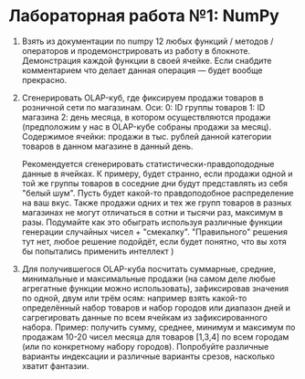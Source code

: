 # Лабораторная работа №1: NumPy

1. Взять из документации по numpy 12 любых функций / методов / операторов и продемонстрировать из работу в блокноте. Демонстрация каждой функции в своей ячейке. Если снабдите комментарием что делает данная операция — будет вообще прекрасно.

2. Сгенерировать OLAP-куб, где фиксируем продажи товаров в розничной сети по магазинам.
Оси:
    0: ID группы товаров
    1: ID магазина
    2: день месяца, в котором осуществляются продажи (предположим у нас в OLAP-кубе собраны продажи за месяц).
Содержимое ячейки: продажи в тыс. рублей данной категории товаров в данном магазине в данный день.

    Рекомендуется сгенерировать статистически-правдопододные данные в ячейках.
К примеру, будет странно, если продажи одной и той же группы товаров в соседние дни будут представлять из себя "белый шум". Пусть будет какой-то правдоподобное распределение на ваш вкус.
Также продажи одних и тех же групп товаров в разных магазинах не могут отличаться в сотни и тысячи раз, максимум в разы.
Подумайте как это обыграть используя различные функции генерации случайных чисел + "смекалку".
"Правильного" решения тут нет, любое решение подойдёт, если будет понятно, что вы хотя бы попытались применить интеллект )

3. Для получившегося OLAP-куба посчитать суммарные, средние, минимальные и максимальные продажи (на самом деле любые агрегатные функции можно использовать), зафиксировав значения по одной, двум или трём осям:
например взять какой-то определённый набор товаров и набор городов или диапазон дней и сагрегировать данные по всем ячейкам из зафиксированного набора.
Пример: получить сумму, среднее, минимум и максимум по продажам 10-20 чисел месяца для товаров [1,3,4] по всем городам (или по конкретному набору городов).
Попробуйте различные варианты индексации и различные варианты срезов, насколько хватит фантазии.
